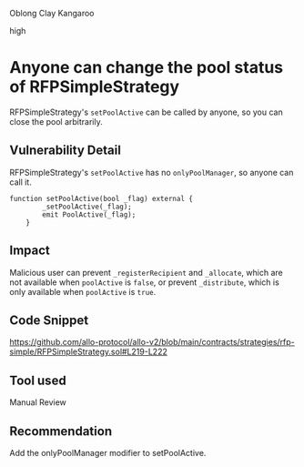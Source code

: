 Oblong Clay Kangaroo

high

# Anyone can change the pool status of RFPSimpleStrategy
RFPSimpleStrategy's `setPoolActive` can be called by anyone, so you can close the pool arbitrarily.
## Vulnerability Detail

RFPSimpleStrategy's `setPoolActive` has no `onlyPoolManager`, so anyone can call it.

```solidity
function setPoolActive(bool _flag) external { 
        _setPoolActive(_flag);
        emit PoolActive(_flag);
    }
```
## Impact
Malicious user can prevent `_registerRecipient` and `_allocate`, which are not available when `poolActive` is `false`, or prevent `_distribute`, which is only available when `poolActive` is `true`.
## Code Snippet
https://github.com/allo-protocol/allo-v2/blob/main/contracts/strategies/rfp-simple/RFPSimpleStrategy.sol#L219-L222
## Tool used

Manual Review

## Recommendation
Add the onlyPoolManager modifier to setPoolActive.